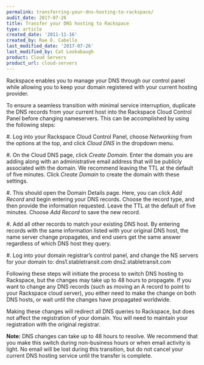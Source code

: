 ```yaml
---
permalink: transferring-your-dns-hosting-to-rackspace/
audit_date: 2017-07-26
title: Transfer your DNS hosting to Rackspace
type: article
created_date: '2011-11-16'
created_by: Rae D. Cabello
last_modified_date: '2017-07-26'
last_modified_by: Cat Lookabaugh
product: Cloud Servers
product_url: cloud-servers
---
```


Rackspace enables you to manage your DNS through our control panel while
allowing you to keep your domain registered with your current hosting provider.

To ensure a seamless transition with minimal service interruption, duplicate
the DNS records from your current host into the Rackspace Cloud Control Panel
before changing nameservers.  This can be accomplished by using the following
steps:

#.  Log into your Rackspace Cloud Control Panel, choose *Networking* from the
options at the top, and click *Cloud DNS* in the dropdown menu.

#.  On the Cloud DNS page, click *Create Domain*.  Enter the domain you are
adding along with an administrative email address that will be publicly
associated with the domain.  We recommend leaving the TTL at the default of
five minutes.  Click *Create Domain* to create the domain with these settings.

#.  This should open the Domain Details page.  Here, you can click *Add Record*
and begin entering your DNS records.  Choose the record type, and then provide
the information requested.  Leave the TTL at the default of five minutes.
Choose *Add Record* to save the new record.

#.  Add all other records to match your existing DNS host.  By entering
records with the same information listed with your original DNS host, the name
server change propagates, and end users get the same answer regardless of which
DNS host they query.

#.  Log into your domain registrar’s control panel, and change the NS servers
for your domain to:
    dns1.stabletransit.com
    dns2.stabletransit.com

Following these steps will initiate the process to switch DNS hosting to
Rackspace, but the changes may take up to 48 hours to propagate.  If you want
to change any DNS records (such as moving an A record to point to your
Rackspace cloud server), you either need to make the change on both DNS hosts,
or wait until the changes have propagated worldwide.

Making these changes will redirect all DNS queries to Rackspace, but does not
affect the registration of your domain.  You will need to maintain your
registration with the original registrar.

**Note:** DNS changes can take up to 48 hours to resolve. We recommend that you
make this switch during non-business hours or when email activity is light. No
email will be lost during this transition, but do not cancel your current DNS
hosting service until the transfer is complete.
